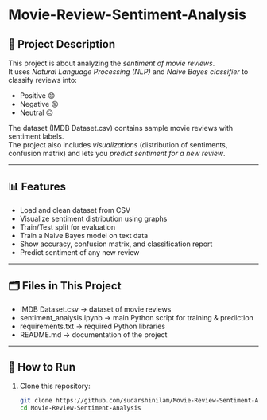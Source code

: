 # Movie-Review-Sentiment-Analysis

## 📖 Project Description
This project is about analyzing the *sentiment of movie reviews*.  
It uses *Natural Language Processing (NLP)* and *Naive Bayes classifier* to classify reviews into:
- Positive 😊
- Negative 😡
- Neutral 😐  

The dataset (IMDB Dataset.csv) contains sample movie reviews with sentiment labels.  
The project also includes *visualizations* (distribution of sentiments, confusion matrix) and lets you *predict sentiment for a new review*.

---

## 📊 Features
- Load and clean dataset from CSV
- Visualize sentiment distribution using graphs
- Train/Test split for evaluation
- Train a Naive Bayes model on text data
- Show accuracy, confusion matrix, and classification report
- Predict sentiment of any new review

---

## 🗂 Files in This Project
- IMDB Dataset.csv → dataset of movie reviews  
- sentiment_analysis.ipynb → main Python script for training & prediction  
- requirements.txt → required Python libraries  
- README.md → documentation of the project  

---

## 🚀 How to Run
1. Clone this repository:
   ```bash
   git clone https://github.com/sudarshinilam/Movie-Review-Sentiment-Analysis.git
   cd Movie-Review-Sentiment-Analysis
